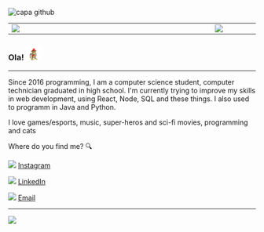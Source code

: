 
![capa github]()  


<center>
  <table>
    <tr>
        <td><img width="400px" align="left" src="https://github-readme-stats.vercel.app/api/top-langs/?username=caiotheodoro&hide=html&layout=compact&theme=dark" /></td>
        <td><img width="495px" align="left" src="https://github-readme-stats.vercel.app/api?username=KozielGPC&theme=dark"/></td>
    </tr>   
  </table>
</center>  

### Ola! <img src="./images/dfed.gif" width="30px">

---

Since 2016 programming, I am a computer science student, computer technician graduated in high school. 
I'm currently trying to improve my skills in web development, using React, Node, SQL and these things. I also used to programm in Java and Python.



I love games/esports, music, super-heros and sci-fi movies, programming and cats 

Where do you find me? :mag:  

<a href="https://www.instagram.com/c.dthr/"><img src="https://github.com/caiotheodoro/curriculo/blob/main/images/instagram.png" width="16"></img></a> [Instagram](https://www.instagram.com/marciogpc/)  

<a href="https://www.linkedin.com/in/marciogpc/"><img src="https://github.com/caiotheodoro/curriculo/blob/main/images/linkedin.png" width="16"></img></a> [LinkedIn](https://www.linkedin.com/in/caiotheodoro/)  

<a href="mailto:gpcgabriel0@gmail.com"><img src="https://github.com/caiotheodoro/curriculo/blob/main/images/email.png" width="16"></img></a> [Email](mailto:caio@atla.ws)  

---  

![](https://komarev.com/ghpvc/?username=caiotheodoro&color=blue&style=flat)
